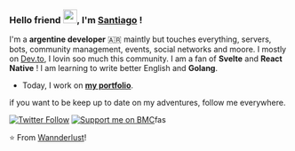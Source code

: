 ### Hello friend <img src="https://github.com/thomasbnt/thomasbnt/blob/me/hi.gif" width="25px">, I'm [Santiago](https://thomasbnt.fr) ! 

I'm a **argentine developer** 🇦🇷 maintly but touches everything, servers, bots, community management, events, social networks and moore. I mostly on [Dev.to](https://dev.to/wannderlust), I lovin soo much this community. I am a fan of **Svelte** and **React Native** ! I am learning to write better English and **Golang**.

- Today, I work on **[my portfolio](https://mrrobot.app)**.

if you want to be keep up to date on my adventures, follow me everywhere.

[![Twitter Follow](https://img.shields.io/twitter/follow/Thomasbnt_?color=%231DA1F2&label=Follow%20me&logo=Twitter&style=for-the-badge)](https://twitter.com/Thomasbnt_) [![Support me on BMC](https://img.shields.io/badge/Follow%20me%20on-DEV-black?style=for-the-badge)](https://dev.to/thomasbnt)fas

⭐️ From [Wannderlust](https://github.com/wannderlust)!
